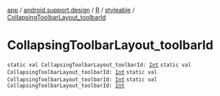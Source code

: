 [app](../../../index.md) / [android.support.design](../../index.md) / [R](../index.md) / [styleable](index.md) / [CollapsingToolbarLayout_toolbarId](.)

# CollapsingToolbarLayout_toolbarId

`static val CollapsingToolbarLayout_toolbarId: `[`Int`](https://kotlinlang.org/api/latest/jvm/stdlib/kotlin/-int/index.html)
`static val CollapsingToolbarLayout_toolbarId: `[`Int`](https://kotlinlang.org/api/latest/jvm/stdlib/kotlin/-int/index.html)
`static val CollapsingToolbarLayout_toolbarId: `[`Int`](https://kotlinlang.org/api/latest/jvm/stdlib/kotlin/-int/index.html)
`static val CollapsingToolbarLayout_toolbarId: `[`Int`](https://kotlinlang.org/api/latest/jvm/stdlib/kotlin/-int/index.html)